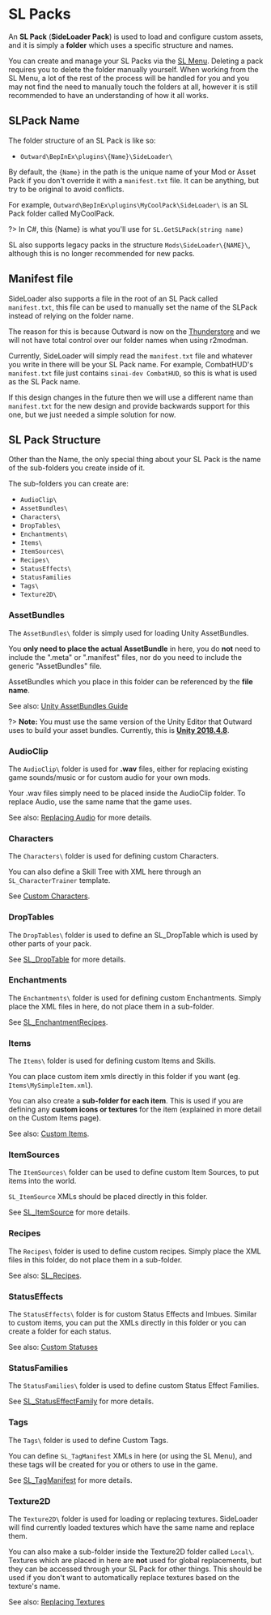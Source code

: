 # SL Packs

An <b>SL Pack</b> (<b>SideLoader Pack</b>) is used to load and configure custom assets, and it is simply a <b>folder</b> which uses a specific structure and names.

You can create and manage your SL Packs via the [SL Menu](Basics/SLMenu). Deleting a pack requires you to delete the folder manually yourself. When working from the SL Menu, a lot of the rest of the process will be handled for you and you may not find the need to manually touch the folders at all, however it is still recommended to have an understanding of how it all works.

## SLPack Name

The folder structure of an SL Pack is like so:
* `Outward\BepInEx\plugins\{Name}\SideLoader\`

By default, the `{Name}` in the path is the unique name of your Mod or Asset Pack if you don't override it with a `manifest.txt` file. It can be anything, but try to be original to avoid conflicts.

For example, `Outward\BepInEx\plugins\MyCoolPack\SideLoader\` is an SL Pack folder called MyCoolPack.

?> In C#, this {Name} is what you'll use for `SL.GetSLPack(string name)`

SL also supports legacy packs in the structure `Mods\SideLoader\{NAME}\`, although this is no longer recommended for new packs.

## Manifest file
SideLoader also supports a file in the root of an SL Pack called `manifest.txt`, this file can be used to manually set the name of the SLPack instead of relying on the folder name.

The reason for this is because Outward is now on the [Thunderstore](https://thunderstore.io) and we will not have total control over our folder names when using r2modman.

Currently, SideLoader will simply read the `manifest.txt` file and whatever you write in there will be your SL Pack name. For example, CombatHUD's `manifest.txt` file just contains `sinai-dev CombatHUD`, so this is what is used as the SL Pack name.

If this design changes in the future then we will use a different name than `manifest.txt` for the new design and provide backwards support for this one, but we just needed a simple solution for now.

## SL Pack Structure
Other than the Name, the only special thing about your SL Pack is the name of the sub-folders you create inside of it.

The sub-folders you can create are:
* `AudioClip\`
* `AssetBundles\`
* `Characters\`
* `DropTables\`
* `Enchantments\`
* `Items\`
* `ItemSources\`
* `Recipes\`
* `StatusEffects\`
* `StatusFamilies`
* `Tags\`
* `Texture2D\`

### AssetBundles

The `AssetBundles\` folder is simply used for loading Unity AssetBundles.

You <b>only need to place the actual AssetBundle</b> in here, you do <b>not</b> need to include the ".meta" or ".manifest" files, nor do you need to include the generic "AssetBundles" file.

AssetBundles which you place in this folder can be referenced by the <b>file name</b>.

See also: [Unity AssetBundles Guide](https://docs.unity3d.com/Manual/AssetBundles-Workflow.html)

?> <b>Note:</b> You must use the same version of the Unity Editor that Outward uses to build your asset bundles. Currently, this is <b>[Unity 2018.4.8](https://download.unity3d.com/download_unity/9bc9d983d803/Windows64EditorInstaller/UnitySetup64-2018.4.8f1.exe)</b>.

### AudioClip

The `AudioClip\` folder is used for <b>.wav</b> files, either for replacing existing game sounds/music or for custom audio for your own mods.

Your .wav files simply need to be placed inside the AudioClip folder. To replace Audio, use the same name that the game uses. 

See also: [Replacing Audio](Guides/ReplacingAudio.md) for more details.

### Characters

The `Characters\` folder is used for defining custom Characters.

You can also define a Skill Tree with XML here through an `SL_CharacterTrainer` template.

See [Custom Characters](Guides/Characters.md).

### DropTables

The `DropTables\` folder is used to define an SL_DropTable which is used by other parts of your pack.

See [SL_DropTable](API/SL_DropTable) for more details.

### Enchantments

The `Enchantments\` folder is used for defining custom Enchantments. Simply place the XML files in here, do not place them in a sub-folder.

See [SL_EnchantmentRecipes](API/SL_EnchantmentRecipe.md).

### Items

The `Items\` folder is used for defining custom Items and Skills.

You can place custom item xmls directly in this folder if you want (eg. `Items\MySimpleItem.xml`).

You can also create a <b>sub-folder for each item</b>. This is used if you are defining any <b>custom icons or textures</b> for the item (explained in more detail on the Custom Items page).

See also: [Custom Items](Guides/Items.md).

### ItemSources

The `ItemSources\` folder can be used to define custom Item Sources, to put items into the world.

`SL_ItemSource` XMLs should be placed directly in this folder.

See [SL_ItemSource](API/SL_ItemSource.md) for more details.

### Recipes

The `Recipes\` folder is used to define custom recipes. Simply place the XML files in this folder, do not place them in a sub-folder.

See also: [SL_Recipes](API/SL_Recipe.md).

### StatusEffects

The `StatusEffects\` folder is for custom Status Effects and Imbues. Similar to custom items, you can put the XMLs directly in this folder or you can create a folder for each status.

See also: [Custom Statuses](Guides/StatusEffects.md)

### StatusFamilies

The `StatusFamilies\` folder is used to define custom Status Effect Families.

See [SL_StatusEffectFamily](API/SL_StatusEffectFamily.md) for more details.

### Tags

The `Tags\` folder is used to define Custom Tags.

You can define `SL_TagManifest` XMLs in here (or using the SL Menu), and these tags will be created for you or others to use in the game.

See [SL_TagManifest](API/SL_TagManifest.md) for more details.

### Texture2D

The `Texture2D\` folder is used for loading or replacing textures. SideLoader will find currently loaded textures which have the same name and replace them.

You can also make a sub-folder inside the Texture2D folder called `Local\`. Textures which are placed in here are <b>not</b> used for global replacements, but they can be accessed through your SL Pack for other things. This should be used if you don't want to automatically replace textures based on the texture's name.

See also: [Replacing Textures](Guides/ReplacingTextures.md)
